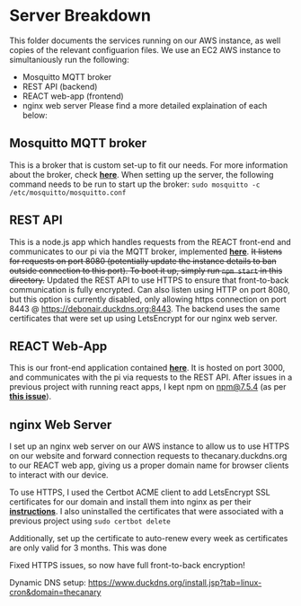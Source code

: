 Server Breakdown
================
This folder documents the services running on our AWS instance, as well copies of the relevant configuarion files. We use an EC2 AWS instance to simultaniously run the following:
- Mosquitto MQTT broker
- REST API (backend)
- REACT web-app (frontend)
- nginx web server
Please find a more detailed explaination of each below:

Mosquitto MQTT broker
---------------------
This is a broker that is custom set-up to fit our needs. For more information about the broker, check [**here**](MQTT.md). When setting up the server, the following command needs to be run to start up the broker:
        `sudo mosquitto -c /etc/mosquitto/mosquitto.conf`

REST API
--------
This is a node.js app which handles requests from the REACT front-end and communicates to our pi via the MQTT broker, implemented [**here**](../backend). <del>It listens for requests on port 8080 (potentially update the instance details to ban outside connection to this port). To boot it up, simply run `npm start` in this directory.</del> Updated the REST API to use HTTPS to ensure that front-to-back communication is fully encrypted. Can also listen using HTTP on port 8080, but this option is currently disabled, only allowing https connection on port 8443 @ https://debonair.duckdns.org:8443. The backend uses the same certificates that were set up using LetsEncrypt for our nginx web server.

REACT Web-App
-------------
This is our front-end application contained [**here**](../frontend). It is hosted on port 3000, and communicates with the pi via requests to the REST API. After issues in a previous project with running react apps, I kept npm on npm@7.5.4 (as per [**this issue**](https://github.com/facebook/create-react-app/issues/10811)).

nginx Web Server
----------------
I set up an nginx web server on our AWS instance to allow us to use HTTPS on our website and forward connection requests to thecanary.duckdns.org to our REACT web app, giving us a proper domain name for browser clients to interact with our device.

To use HTTPS, I used the Certbot ACME client to add LetsEncrypt SSL certificates for our domain and install them into nginx as per their [**instructions**](https://certbot.eff.org/instructions?ws=nginx&os=ubuntubionic). I also uninstalled the certificates that were associated with a previous project using `sudo certbot delete`

Additionally, set up the certificate to auto-renew every week as certificates are only valid for 3 months. This was done 

Fixed HTTPS issues, so now have full front-to-back encryption!


Dynamic DNS setup: https://www.duckdns.org/install.jsp?tab=linux-cron&domain=thecanary

